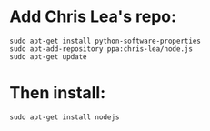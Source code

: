 # Add Chris Lea's repo:

```
sudo apt-get install python-software-properties
sudo apt-add-repository ppa:chris-lea/node.js
sudo apt-get update
```

# Then install:

```
sudo apt-get install nodejs
```